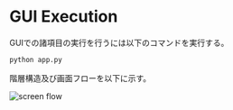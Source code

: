 # GUI Execution

GUIでの諸項目の実行を行うには以下のコマンドを実行する。

```bash
python app.py
```

階層構造及び画面フローを以下に示す。

![screen flow](https://github.com/user-attachments/assets/70d2a21f-0cb9-4074-a5c2-0449ed2b64eb)
